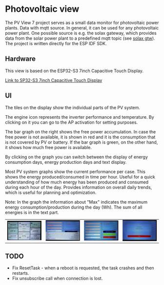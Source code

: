 # Photovoltaic view
The PV View 7 project serves as a small data monitor for photovoltaic power plants. Data with mqtt source. In general, it can be used for any photovoltaic power plant. One possible source is e.g. the solax gateway, which provides data from the solar power plant to a predefined mqtt topic (see [solax gtw](https://github.com/xventus/solax_gtw)).  The project is written directly for the ESP IDF SDK. 
## Hardware
This view is based on the ESP32-S3 7inch Capacitive Touch Display.

[Link to SP32-S3 7inch Capacitive Touch Display](https://www.waveshare.com/wiki/ESP32-S3-Touch-LCD-7)

## UI

The tiles on the display show the individual parts of the PV system. 

The engine icon represents the inverter performance and temperature. By clicking on it you can go to the AP activation for setting purposes.

The bar graph on the right shows the free power accumulation. In case the free power is not available, it is shown in red and it is the consumption that is not covered by PV or battery. If the bar graph is green, on the other hand, it shows how much free power is available.

By clicking on the graph you can switch between the display of energy consumption days, energy production days and text display.

Most PV system graphs show the current performance per case. This shows the energy produced/consumed in time per hour. Useful for a quick understanding of how much energy has been produced and consumed during each hour of the day.
Provides information on overall daily trends, which is useful for planning and optimization.

Note: In the graph the information about "Max" indicates the maximum energy consumption/production during the day (Wh). The sum of all energies is in the text part.

<table>
    <tr>
        <td><img src="images/4.jpg" alt="case" width="300"></td>
        <td><img src="images/1.jpg" alt="case" width="300"></td>
        <td><img src="images/2.jpg" alt="case" width="300"></td>
        <td><img src="images/3.jpg" alt="case" width="300"></td>
     </tr>
</table>



## TODO

- Fix ResetTask - when a reboot is requested, the task crashes and then restarts.
- Fix unsubscribe call when connection is lost.



